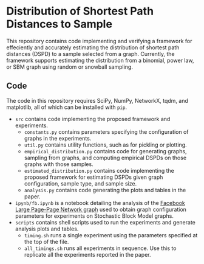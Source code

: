 # Distribution of Shortest Path Distances to Sample

This repository contains code implementing and verifying a framework for effeciently and accurately estimating the distribution of shortest path distances (DSPD) to a sample selected from a graph. Currently, the framework supports estimating the distribution from a binomial, power law, or SBM graph using random or snowball sampling.

## Code

The code in this repository requires SciPy, NumPy, NetworkX, tqdm, and matplotlib, all of which can be installed with `pip`.
* `src` contains code implementing the proposed framework and experiments.
    * `constants.py` contains parameters specifying the configuration of graphs in the experiments.
    * `util.py` contains utility functions, such as for pickling or plotting.
    * `empirical_distribution.py` contains code for generating graphs, sampling from graphs, and computing empirical DSPDs on those graphs with those samples.
    * `estimated_distribution.py` contains code implementing the proposed framework for estimating DSPDs given graph configuration, sample type, and sample size.
    * `analysis.py` contains code generating the plots and tables in the paper.
* `ipynb/fb.ipynb` is a notebook detailing the analysis of the [Facebook Large Page-Page Network graph][1] used to obtain graph configuration parameters for experiments on Stochastic Block Model graphs.
* `scripts` contains shell scripts used to run the experiments and generate analysis plots and tables.
    * `timing.sh` runs a single experiment using the parameters specified at the top of the file.
    * `all_timings.sh` runs all experiments in sequence. Use this to replicate all the experiments reported in the paper.

[1]: https://snap.stanford.edu/data/facebook-large-page-page-network.html
